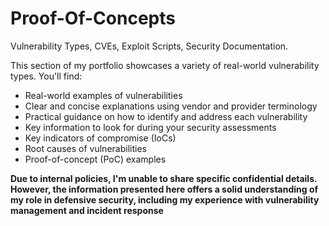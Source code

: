 # Proof-Of-Concepts
Vulnerability Types, CVEs, Exploit Scripts, Security Documentation.

This section of my portfolio showcases a variety of real-world vulnerability types. You'll find:

 - Real-world examples of vulnerabilities
- Clear and concise explanations using vendor and provider terminology
- Practical guidance on how to identify and address each vulnerability
- Key information to look for during your security assessments
- Key indicators of compromise (IoCs)
- Root causes of vulnerabilities
- Proof-of-concept (PoC) examples
  
**Due to internal policies, I'm unable to share specific confidential details. However, the information presented here offers a solid understanding of my role in defensive security, including my experience with vulnerability management and incident response**
